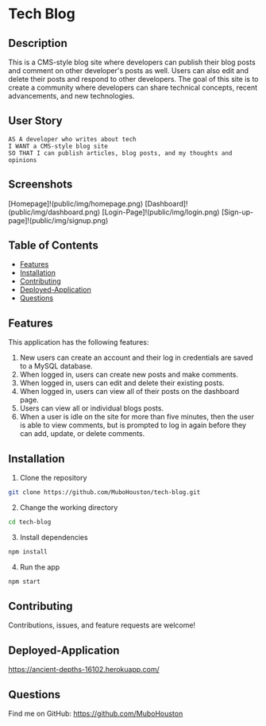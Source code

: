 # Tech Blog

## Description
This is a CMS-style blog site where developers can publish their blog posts and comment on other developer's posts as well. Users can also edit and delete their posts and respond to other developers. The goal of this site is to create a community where developers can share technical concepts, recent advancements, and new technologies.

## User Story
```
AS A developer who writes about tech
I WANT a CMS-style blog site
SO THAT I can publish articles, blog posts, and my thoughts and opinions
```

## Screenshots
[Homepage]!(public/img/homepage.png)
[Dashboard]!(public/img/dashboard.png)
[Login-Page]!(public/img/login.png)
[Sign-up-page]!(public/img/signup.png)

## Table of Contents
* [Features](#features)
* [Installation](#installation)
* [Contributing](#contributing)
* [Deployed-Application](#deployed-application)
* [Questions](#questions)

## Features
This application has the following features:
1. New users can create an account and their log in credentials are saved to a MySQL database.
2. When logged in, users can create new posts and make comments.
3. When logged in, users can edit and delete their existing posts.
4. When logged in, users can view all of their posts on the dashboard page.
5. Users can view all or individual blogs posts.
6. When a user is idle on the site for more than five minutes, then the user is able to view comments, but is prompted to log in again before they can add, update, or delete comments.

## Installation
1. Clone the repository

```bash
git clone https://github.com/MuboHouston/tech-blog.git
```

2. Change the working directory

```bash
cd tech-blog
```

3. Install dependencies

```bash
npm install
```

4. Run the app

``` bash 
npm start
```

## Contributing 
Contributions, issues, and feature requests are welcome!

## Deployed-Application
https://ancient-depths-16102.herokuapp.com/

## Questions
Find me on GitHub: https://github.com/MuboHouston